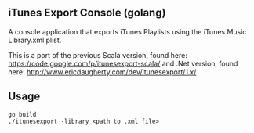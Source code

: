 ## iTunes Export Console (golang)

A console application that exports iTunes Playlists using the iTunes Music Library.xml plist.

This is a port of the previous Scala version, found here: https://code.google.com/p/itunesexport-scala/ and .Net version, found here: http://www.ericdaugherty.com/dev/itunesexport/1.x/ 

## Usage

```
go build 
./itunesexport -library <path to .xml file>
```
